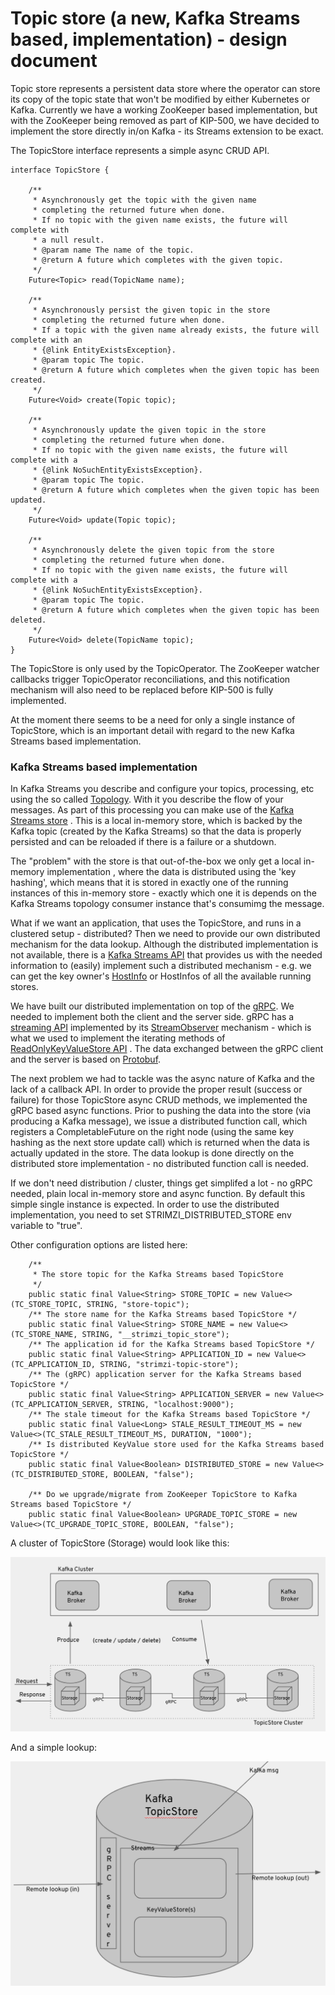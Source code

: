 # Topic store (a new, Kafka Streams based, implementation) - design document

Topic store represents a persistent data store where the operator can store its copy of the 
topic state that won't be modified by either Kubernetes or Kafka.
Currently we have a working ZooKeeper based implementation, but with the ZooKeeper being removed 
as part of KIP-500, we have decided to implement the store directly in/on Kafka - its Streams
extension to be exact.

The TopicStore interface represents a simple async CRUD API.

```
interface TopicStore {

    /**
     * Asynchronously get the topic with the given name
     * completing the returned future when done.
     * If no topic with the given name exists, the future will complete with
     * a null result.
     * @param name The name of the topic.
     * @return A future which completes with the given topic.
     */
    Future<Topic> read(TopicName name);

    /**
     * Asynchronously persist the given topic in the store
     * completing the returned future when done.
     * If a topic with the given name already exists, the future will complete with an
     * {@link EntityExistsException}.
     * @param topic The topic.
     * @return A future which completes when the given topic has been created.
     */
    Future<Void> create(Topic topic);

    /**
     * Asynchronously update the given topic in the store
     * completing the returned future when done.
     * If no topic with the given name exists, the future will complete with a
     * {@link NoSuchEntityExistsException}.
     * @param topic The topic.
     * @return A future which completes when the given topic has been updated.
     */
    Future<Void> update(Topic topic);

    /**
     * Asynchronously delete the given topic from the store
     * completing the returned future when done.
     * If no topic with the given name exists, the future will complete with a
     * {@link NoSuchEntityExistsException}.
     * @param topic The topic.
     * @return A future which completes when the given topic has been deleted.
     */
    Future<Void> delete(TopicName topic);
}
```

The TopicStore is only used by the TopicOperator. 
The ZooKeeper watcher callbacks trigger TopicOperator reconciliations, 
and this notification mechanism will also need to be replaced before KIP-500 is fully implemented.

At the moment there seems to be a need for only a single instance of TopicStore, which
is an important detail with regard to the new Kafka Streams based implementation.

### Kafka Streams based implementation

In Kafka Streams you describe and configure your topics, processing, etc using the so called [Topology](https://kafka.apache.org/26/javadoc/org/apache/kafka/streams/Topology.html).
With it you describe the flow of your messages. As part of this processing you can make use
of the [Kafka Streams store](https://kafka.apache.org/20/documentation/streams/developer-guide/interactive-queries.html) 
. This is a local in-memory store, which is backed by the Kafka topic (created by the Kafka Streams)
so that the data is properly persisted and can be reloaded if there is a failure or a shutdown.

The "problem" with the store is that out-of-the-box we only get a local in-memory implementation
, where the data is distributed using the 'key hashing', which means that it is stored in exactly 
one of the running instances of this in-memory store - exactly which one it is depends on the Kafka Streams topology consumer instance that's consumimg the message.

What if we want an application, that uses the TopicStore, and runs in a clustered setup - distributed?
Then we need to provide our own distributed mechanism for the data lookup. Although the distributed implementation 
is not available, there is a [Kafka Streams API](https://kafka.apache.org/26/javadoc/org/apache/kafka/streams/KafkaStreams.html) that provides us with the needed information to (easily) implement
such a distributed mechanism - e.g. we can get the key owner's [HostInfo](https://kafka.apache.org/26/javadoc/org/apache/kafka/streams/state/HostInfo.html)
or HostInfos of all the available running stores.

We have built our distributed implementation on top of the [gRPC](https://grpc.io/). We needed to implement
both the client and the server side. gRPC has a [streaming API](https://docs.oracle.com/javase/8/docs/api/java/util/stream/Stream.html) implemented 
by its [StreamObserver](https://grpc.github.io/grpc-java/javadoc/io/grpc/stub/StreamObserver.html) mechanism - which is what we used
to implement the iterating methods of [ReadOnlyKeyValueStore API](https://kafka.apache.org/26/javadoc/org/apache/kafka/streams/state/ReadOnlyKeyValueStore.html)
. The data exchanged between the gRPC client and the server is based on [Protobuf](https://developers.google.com/protocol-buffers).  

The next problem we had to tackle was the async nature of Kafka and the lack of a callback API.
In order to provide the proper result (success or failure) for those TopicStore async CRUD methods,
we implemented the gRPC based async functions. Prior to pushing the data into the store
(via producing a Kafka message), we issue a distributed function call, which registers a CompletableFuture
on the right node (using the same key hashing as the next store update call) which is returned when the data is actually updated in the store.
The data lookup is done directly on the distributed store implementation - no distributed function call is needed.

If we don't need distribution / cluster, things get simplifed a lot - no gRPC needed, plain local in-memory store and async function.
By default this simple single instance is expected. In order to use the distributed implementation,
you need to set STRIMZI_DISTRIBUTED_STORE env variable to "true".

Other configuration options are listed here:
```
    /**
     * The store topic for the Kafka Streams based TopicStore
     */
    public static final Value<String> STORE_TOPIC = new Value<>(TC_STORE_TOPIC, STRING, "store-topic");
    /** The store name for the Kafka Streams based TopicStore */
    public static final Value<String> STORE_NAME = new Value<>(TC_STORE_NAME, STRING, "__strimzi_topic_store");
    /** The application id for the Kafka Streams based TopicStore */
    public static final Value<String> APPLICATION_ID = new Value<>(TC_APPLICATION_ID, STRING, "strimzi-topic-store");
    /** The (gRPC) application server for the Kafka Streams based TopicStore */
    public static final Value<String> APPLICATION_SERVER = new Value<>(TC_APPLICATION_SERVER, STRING, "localhost:9000");
    /** The stale timeout for the Kafka Streams based TopicStore */
    public static final Value<Long> STALE_RESULT_TIMEOUT_MS = new Value<>(TC_STALE_RESULT_TIMEOUT_MS, DURATION, "1000");
    /** Is distributed KeyValue store used for the Kafka Streams based TopicStore */
    public static final Value<Boolean> DISTRIBUTED_STORE = new Value<>(TC_DISTRIBUTED_STORE, BOOLEAN, "false");

    /** Do we upgrade/migrate from ZooKeeper TopicStore to Kafka Streams based TopicStore */
    public static final Value<Boolean> UPGRADE_TOPIC_STORE = new Value<>(TC_UPGRADE_TOPIC_STORE, BOOLEAN, "false");
```

A cluster of TopicStore (Storage) would look like this:

![Image of cluster](cluster.png)

And a simple lookup:

![Image of lookup](lookup.png)
